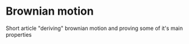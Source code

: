 # Brownian motion
Short article "deriving" brownian motion and proving some of it's main properties
